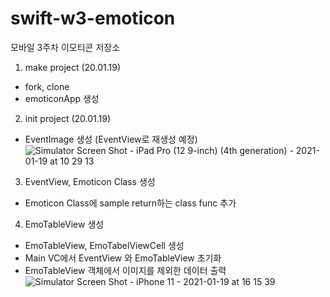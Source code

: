 # swift-w3-emoticon
모바일 3주차 이모티콘 저장소


1. make project (20.01.19)
- fork, clone
- emoticonApp 생성

2. init project (20.01.19)
- EventImage 생성 (EventView로 재생성 예정)
![Simulator Screen Shot - iPad Pro (12 9-inch) (4th generation) - 2021-01-19 at 10 29 13](https://user-images.githubusercontent.com/28801805/104976720-37c58e00-5a41-11eb-854b-9fc936a661a4.png)

3. EventView, Emoticon Class 생성
- Emoticon Class에 sample return하는 class func 추가

4. EmoTableView 생성
- EmoTableView, EmoTabelViewCell 생성
- Main VC에서 EventView 와 EmoTableView 초기화
- EmoTableView 객체에서 이미지를 제외한 데이터 출력
![Simulator Screen Shot - iPhone 11 - 2021-01-19 at 16 15 39](https://user-images.githubusercontent.com/28801805/105000628-e4b7ff00-5a71-11eb-85f7-54047b9579f3.png)
